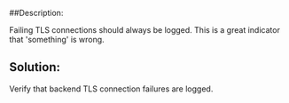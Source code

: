 ##Description:

Failing TLS connections should always be logged. This is a great indicator that 'something' is wrong.

## Solution:

Verify that backend TLS connection failures are logged.
